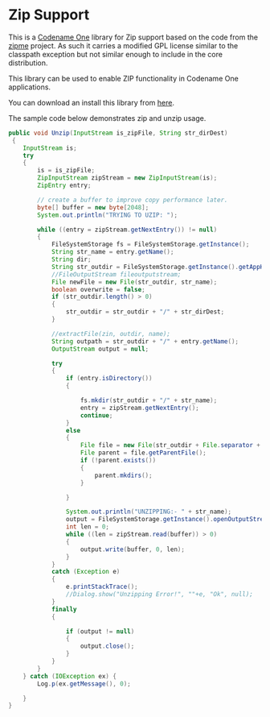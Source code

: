 # Zip Support

This is a [Codename One](https://www.codenameone.com) library for Zip support based on the code from the [zipme](https://sourceforge.net/projects/zipme/) project. As such it carries a modified GPL license similar to the classpath exception but not similar enough to include in the core distribution.

This library can be used to enable ZIP functionality in Codename One applications.

You can download an install this library from [here](https://github.com/codenameone/ZipSupport/blob/master/ZipSupport.cn1lib?raw=true).


The sample code below demonstrates zip and unzip usage.

````java
public void Unzip(InputStream is_zipFile, String str_dirDest) 
 {
    InputStream is;
    try 
    {
        is = is_zipFile;
        ZipInputStream zipStream = new ZipInputStream(is);
        ZipEntry entry;

        // create a buffer to improve copy performance later.
        byte[] buffer = new byte[2048];
        System.out.println("TRYING TO UZIP: ");

        while ((entry = zipStream.getNextEntry()) != null) 
        {
            FileSystemStorage fs = FileSystemStorage.getInstance();
            String str_name = entry.getName();
            String dir;
            String str_outdir = FileSystemStorage.getInstance().getAppHomePath();
            //FileOutputStream fileoutputstream;
            File newFile = new File(str_outdir, str_name);
            boolean overwrite = false;
            if (str_outdir.length() > 0) 
            {
                str_outdir = str_outdir + "/" + str_dirDest;
            }

            //extractFile(zin, outdir, name);
            String outpath = str_outdir + "/" + entry.getName();
            OutputStream output = null;

            try 
            {
                if (entry.isDirectory()) 
                {

                    fs.mkdir(str_outdir + "/" + str_name);
                    entry = zipStream.getNextEntry();
                    continue;
                } 
                else 
                {
                    File file = new File(str_outdir + File.separator + str_name);
                    File parent = file.getParentFile();
                    if (!parent.exists()) 
                    {
                        parent.mkdirs();
                    }

                }

                System.out.println("UNZIPPING:- " + str_name);
                output = FileSystemStorage.getInstance().openOutputStream(outpath);
                int len = 0;
                while ((len = zipStream.read(buffer)) > 0) 
                {
                    output.write(buffer, 0, len);
                }
            } 
            catch (Exception e) 
            {
                e.printStackTrace();
                //Dialog.show("Unzipping Error!", ""+e, "Ok", null);
            } 
            finally 
            {

                if (output != null) 
                {
                    output.close();
                }
            }
        }
    } catch (IOException ex) {
        Log.p(ex.getMessage(), 0);

    }
}
````
